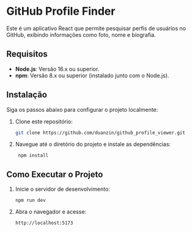 # GitHub Profile Finder

Este é um aplicativo React que permite pesquisar perfis de usuários no GitHub, exibindo informações como foto, nome e biografia.

## Requisitos

- **Node.js**: Versão 16.x ou superior.
- **npm**: Versão 8.x ou superior (instalado junto com o Node.js).

## Instalação

Siga os passos abaixo para configurar o projeto localmente:

1. Clone este repositório:
   ```bash
   git clone https://github.com/duanzin/github_profile_viewer.git
   ```
2. Navegue até o diretório do projeto e instale as dependências:
   ```
    npm install
   ```

## Como Executar o Projeto

1. Inicie o servidor de desenvolvimento:
   ```
   npm run dev
   ```
2. Abra o navegador e acesse:
   ```
   http://localhost:5173
   ```
